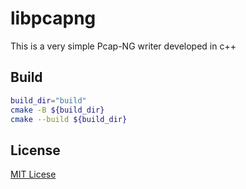 # libpcapng

This is a very simple Pcap-NG writer developed in c++


## Build
```sh
build_dir="build"
cmake -B ${build_dir}
cmake --build ${build_dir}
```

## License

[MIT Licese](LICENSE)
